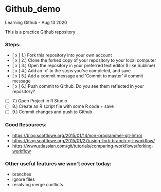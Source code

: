 # Github_demo
Learning Github - Aug 13 2020

This is a practice Github repository

### Steps:  
- [ x ] 1.) Fork this repository into your own account  
- [ x ] 2.) Clone the forked copy of your repository to your local computer  
- [ x ] 3.) Open the repository in your preferred text editor (I like Sublime)  
- [ x ] 4.) Add an 'x' to the steps you've completed, and save  
- [ x ] 5.) Add a commit message and 'Commit to master' 
			# commit message 
- [ x ] 6.) Push commit to Github. Do you see them reflected in your repository?  
- [ ] 7.) Open Project in R Studio  
- [ ] 8.) Create an R script file with some R code + save  
- [ ] 9.) Commit changes and push to Github  

### Good Resources:  
- https://blog.scottlowe.org/2015/01/14/non-programmer-git-intro/  
- https://blog.scottlowe.org/2015/01/27/using-fork-branch-git-workflow/  
- https://www.atlassian.com/git/tutorials/comparing-workflows/forking-workflow  


### Other useful features we won't cover today:
- branches  
- ignore files
- resolving merge conflicts. 

